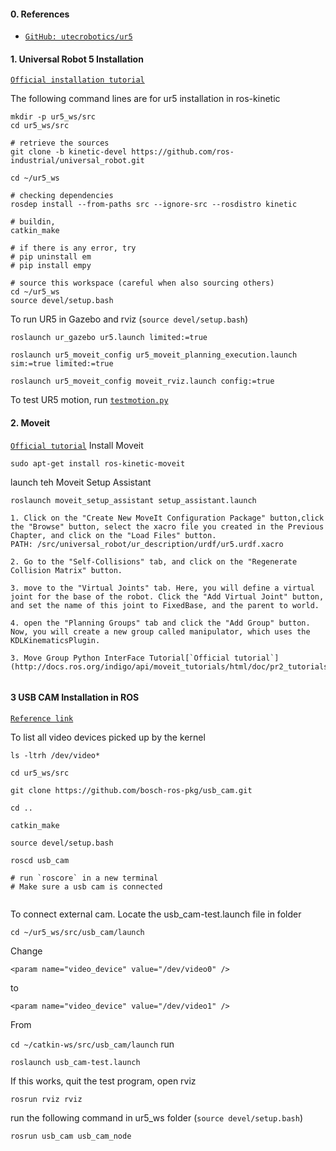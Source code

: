 #### 0. References
- [`GitHub: utecrobotics/ur5`](https://github.com/utecrobotics/ur5)

#### 1. Universal Robot 5 Installation
[`Official installation tutorial`](http://wiki.ros.org/universal_robot)

The following command lines are for ur5 installation in ros-kinetic 
```angularjs
mkdir -p ur5_ws/src
cd ur5_ws/src
    
# retrieve the sources
git clone -b kinetic-devel https://github.com/ros-industrial/universal_robot.git
    
cd ~/ur5_ws
    
# checking dependencies 
rosdep install --from-paths src --ignore-src --rosdistro kinetic
   
# buildin, 
catkin_make

# if there is any error, try 
# pip uninstall em
# pip install empy 
   
# source this workspace (careful when also sourcing others)
cd ~/ur5_ws
source devel/setup.bash
```
To run UR5 in Gazebo and rviz (`source devel/setup.bash`)
```angularjs
roslaunch ur_gazebo ur5.launch limited:=true

roslaunch ur5_moveit_config ur5_moveit_planning_execution.launch sim:=true limited:=true

roslaunch ur5_moveit_config moveit_rviz.launch config:=true
```
To test UR5 motion, run [`testmotion.py`](testmotion.py)


#### 2. Moveit
[`Official tutorial`](http://docs.ros.org/kinetic/api/moveit_tutorials/html/)
Install Moveit 
```
sudo apt-get install ros-kinetic-moveit
```
launch teh Moveit Setup Assistant
```
roslaunch moveit_setup_assistant setup_assistant.launch

1. Click on the "Create New MoveIt Configuration Package" button,click the "Browse" button, select the xacro file you created in the Previous Chapter, and click on the "Load Files" button.
PATH: /src/universal_robot/ur_description/urdf/ur5.urdf.xacro

2. Go to the "Self-Collisions" tab, and click on the "Regenerate Collision Matrix" button.

3. move to the "Virtual Joints" tab. Here, you will define a virtual joint for the base of the robot. Click the "Add Virtual Joint" button, and set the name of this joint to FixedBase, and the parent to world.

4. open the "Planning Groups" tab and click the "Add Group" button. Now, you will create a new group called manipulator, which uses the KDLKinematicsPlugin. 

3. Move Group Python InterFace Tutorial[`Official tutorial`](http://docs.ros.org/indigo/api/moveit_tutorials/html/doc/pr2_tutorials/planning/scripts/doc/move_group_python_interface_tutorial.html)


```

#### 3 USB CAM Installation in ROS
[`Reference link`](https://answers.ros.org/question/197651/how-to-install-a-driver-like-usb_cam/)

To list all video devices picked up by the kernel
```angularjs
ls -ltrh /dev/video*
```


```angularjs
cd ur5_ws/src

git clone https://github.com/bosch-ros-pkg/usb_cam.git

cd ..

catkin_make

source devel/setup.bash

roscd usb_cam

# run `roscore` in a new terminal
# Make sure a usb cam is connected
 
```

To connect external cam. 
Locate the usb_cam-test.launch file in folder 

`cd ~/ur5_ws/src/usb_cam/launch` 

Change 

`<param name="video_device" value="/dev/video0" />` 

to
 
`<param name="video_device" value="/dev/video1" />` 

From
 
`cd ~/catkin-ws/src/usb_cam/launch`
run
 
`roslaunch usb_cam-test.launch`

If this works, quit the test program, open rviz
```angularjs
rosrun rviz rviz
```
run the following command in ur5_ws folder (`source devel/setup.bash`)
```angularjs
rosrun usb_cam usb_cam_node
```
